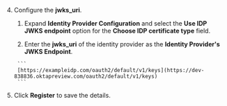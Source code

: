4. Configure the **jwks\_uri**. 

      1. Expand **Identity Provider Configuration** and select the **Use IDP JWKS endpoint** option for the **Choose IDP certificate type** field.
        
      2. Enter the **jwks\_uri** of the identity provider as the **Identity Provider's JWKS Endpoint**. 

        ```
        [https://exampleidp.com/oauth2/default/v1/keys](https://dev-838836.oktapreview.com/oauth2/default/v1/keys)
        ```
        
5. Click **Register** to save the details.

